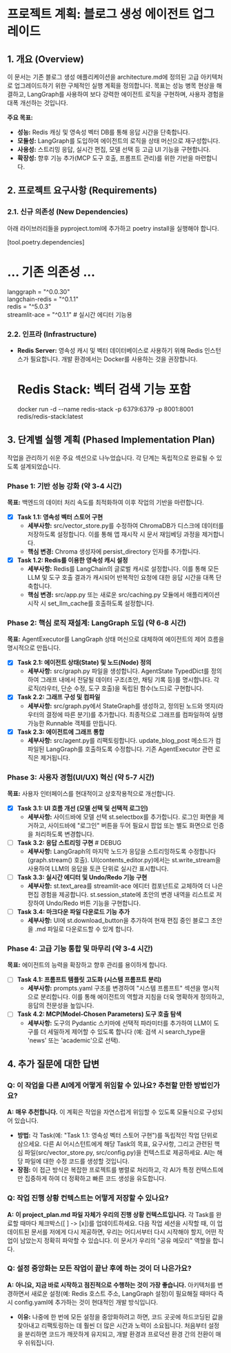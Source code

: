 # **프로젝트 계획: 블로그 생성 에이전트 업그레이드**

## **1. 개요 (Overview)**

이 문서는 기존 블로그 생성 애플리케이션을 architecture.md에 정의된 고급 아키텍처로 업그레이드하기 위한 구체적인 실행 계획을 정의합니다. 목표는 성능 병목 현상을 해결하고, LangGraph를 사용하여 보다 강력한 에이전트 로직을 구현하며, 사용자 경험을 대폭 개선하는 것입니다.

**주요 목표:**

* **성능:** Redis 캐싱 및 영속성 벡터 DB를 통해 응답 시간을 단축합니다.  
* **모듈성:** LangGraph를 도입하여 에이전트의 로직을 상태 머신으로 재구성합니다.  
* **사용성:** 스트리밍 응답, 실시간 편집, 모델 선택 등 고급 UI 기능을 구현합니다.  
* **확장성:** 향후 기능 추가(MCP 도구 호출, 프롬프트 관리)를 위한 기반을 마련합니다.

## **2. 프로젝트 요구사항 (Requirements)**

### **2.1. 신규 의존성 (New Dependencies)**

아래 라이브러리들을 pyproject.toml에 추가하고 poetry install을 실행해야 합니다.

[tool.poetry.dependencies]  
# ... 기존 의존성 ...  
langgraph = "^0.0.30"  
langchain-redis = "^0.1.1"  
redis = "^5.0.3"  
streamlit-ace = "^0.1.1"  # 실시간 에디터 기능용

### **2.2. 인프라 (Infrastructure)**

* **Redis Server:** 영속성 캐시 및 벡터 데이터베이스로 사용하기 위해 Redis 인스턴스가 필요합니다. 개발 환경에서는 Docker를 사용하는 것을 권장합니다.  
  # Redis Stack: 벡터 검색 기능 포함  
  docker run -d --name redis-stack -p 6379:6379 -p 8001:8001 redis/redis-stack:latest

## **3. 단계별 실행 계획 (Phased Implementation Plan)**

작업을 관리하기 쉬운 주요 섹션으로 나누었습니다. 각 단계는 독립적으로 완료될 수 있도록 설계되었습니다.

### **Phase 1: 기반 성능 강화 (약 3-4 시간)**

**목표:** 백엔드의 데이터 처리 속도를 최적화하여 이후 작업의 기반을 마련합니다.

* [X] **Task 1.1: 영속성 벡터 스토어 구현**  
  * **세부사항:** src/vector_store.py를 수정하여 ChromaDB가 디스크에 데이터를 저장하도록 설정합니다. 이를 통해 앱 재시작 시 문서 재임베딩 과정을 제거합니다.  
  * **핵심 변경:** Chroma 생성자에 persist_directory 인자를 추가합니다.  
* [X] **Task 1.2: Redis를 이용한 영속성 캐시 설정**  
  * **세부사항:** Redis를 LangChain의 글로벌 캐시로 설정합니다. 이를 통해 모든 LLM 및 도구 호출 결과가 캐시되어 반복적인 요청에 대한 응답 시간을 대폭 단축합니다.  
  * **핵심 변경:** src/app.py 또는 새로운 src/caching.py 모듈에서 애플리케이션 시작 시 set_llm_cache를 호출하도록 설정합니다.

### **Phase 2: 핵심 로직 재설계: LangGraph 도입 (약 6-8 시간)**

**목표:** AgentExecutor를 LangGraph 상태 머신으로 대체하여 에이전트의 제어 흐름을 명시적으로 만듭니다.

* [X] **Task 2.1: 에이전트 상태(State) 및 노드(Node) 정의**  
  * **세부사항:** src/graph.py 파일을 생성합니다. AgentState TypedDict를 정의하여 그래프 내에서 전달될 데이터 구조(초안, 채팅 기록 등)를 명시합니다. 각 로직(라우터, 단순 수정, 도구 호출)을 독립된 함수(노드)로 구현합니다.  
* [X] **Task 2.2: 그래프 구성 및 컴파일**  
  * **세부사항:** src/graph.py에서 StateGraph를 생성하고, 정의된 노드와 엣지(라우터의 결정에 따른 분기)를 추가합니다. 최종적으로 그래프를 컴파일하여 실행 가능한 Runnable 객체를 만듭니다.  
* [X] **Task 2.3: 에이전트에 그래프 통합**  
  * **세부사항:** src/agent.py를 리팩토링합니다. update_blog_post 메소드가 컴파일된 LangGraph를 호출하도록 수정합니다. 기존 AgentExecutor 관련 로직은 제거됩니다.

### **Phase 3: 사용자 경험(UI/UX) 혁신 (약 5-7 시간)**

**목표:** 사용자 인터페이스를 현대적이고 상호작용적으로 개선합니다.

* [X] **Task 3.1: UI 흐름 개선 (모델 선택 및 선택적 로그인)**  
  * **세부사항:** 사이드바에 모델 선택 st.selectbox를 추가합니다. 로그인 화면을 제거하고, 사이드바에 "로그인" 버튼을 두어 필요시 팝업 또는 별도 화면으로 인증을 처리하도록 변경합니다.  
* [ ] **Task 3.2: 응답 스트리밍 구현**  # DEBUG
  * **세부사항:** LangGraph의 마지막 노드가 응답을 스트리밍하도록 수정합니다 (graph.stream() 호출). UI(contents_editor.py)에서는 st.write_stream을 사용하여 LLM의 응답을 토큰 단위로 실시간 표시합니다.  
* [ ] **Task 3.3: 실시간 에디터 및 Undo/Redo 기능 구현**  
  * **세부사항:** st.text_area를 streamlit-ace 에디터 컴포넌트로 교체하여 더 나은 편집 경험을 제공합니다. st.session_state에 초안의 변경 내역을 리스트로 저장하여 Undo/Redo 버튼 기능을 구현합니다.  
* [ ] **Task 3.4: 마크다운 파일 다운로드 기능 추가**  
  * **세부사항:** UI에 st.download_button을 추가하여 현재 편집 중인 블로그 초안을 .md 파일로 다운로드할 수 있게 합니다.

### **Phase 4: 고급 기능 통합 및 마무리 (약 3-4 시간)**

**목표:** 에이전트의 능력을 확장하고 향후 관리를 용이하게 합니다.

* [ ] **Task 4.1: 프롬프트 템플릿 고도화 (시스템 프롬프트 분리)**  
  * **세부사항:** prompts.yaml 구조를 변경하여 "시스템 프롬프트" 섹션을 명시적으로 분리합니다. 이를 통해 에이전트의 역할과 지침을 더욱 명확하게 정의하고, 응답의 전문성을 높입니다.  
* [ ] **Task 4.2: MCP(Model-Chosen Parameters) 도구 호출 탐색**  
  * **세부사항:** 도구의 Pydantic 스키마에 선택적 파라미터를 추가하여 LLM이 도구를 더 세밀하게 제어할 수 있도록 합니다 (예: 검색 시 search_type을 'news' 또는 'academic'으로 선택).

## **4. 추가 질문에 대한 답변**

### **Q: 이 작업을 다른 AI에게 어떻게 위임할 수 있나요? 추천할 만한 방법인가요?**

**A:** **매우 추천합니다.** 이 계획은 작업을 자연스럽게 위임할 수 있도록 모듈식으로 구성되어 있습니다.

* **방법:** 각 Task(예: "Task 1.1: 영속성 벡터 스토어 구현")를 독립적인 작업 단위로 삼으세요. 다른 AI 어시스턴트에게 해당 Task의 목표, 요구사항, 그리고 관련된 핵심 파일(src/vector_store.py, src/config.py)을 컨텍스트로 제공하세요. AI는 해당 파일에 대한 수정 코드를 생성할 것입니다.  
* **장점:** 이 접근 방식은 복잡한 프로젝트를 병렬로 처리하고, 각 AI가 특정 컨텍스트에만 집중하게 하여 더 정확하고 빠른 코드 생성을 유도합니다.

### **Q: 작업 진행 상황 컨텍스트는 어떻게 저장할 수 있나요?**

**A:** **이 project_plan.md 파일 자체가 우리의 진행 상황 컨텍스트입니다.** 각 Task를 완료할 때마다 체크박스([ ] -> [x])를 업데이트하세요. 다음 작업 세션을 시작할 때, 이 업데이트된 문서를 저에게 다시 제공하면, 우리는 어디서부터 다시 시작해야 할지, 어떤 작업이 남았는지 정확히 파악할 수 있습니다. 이 문서가 우리의 "공유 메모리" 역할을 합니다.

### **Q: 설정 중앙화는 모든 작업이 끝난 후에 하는 것이 더 나은가요?**

**A:** **아니요, 지금 바로 시작하고 점진적으로 수행하는 것이 가장 좋습니다.** 아키텍처를 변경하면서 새로운 설정(예: Redis 호스트 주소, LangGraph 설정)이 필요해질 때마다 즉시 config.yaml에 추가하는 것이 현대적인 개발 방식입니다.

* **이유:** 나중에 한 번에 모든 설정을 중앙화하려고 하면, 코드 곳곳에 하드코딩된 값을 찾아내고 리팩토링하는 데 훨씬 더 많은 시간과 노력이 소요됩니다. 처음부터 설정을 분리하면 코드가 깨끗하게 유지되고, 개발 환경과 프로덕션 환경 간의 전환이 매우 쉬워집니다.